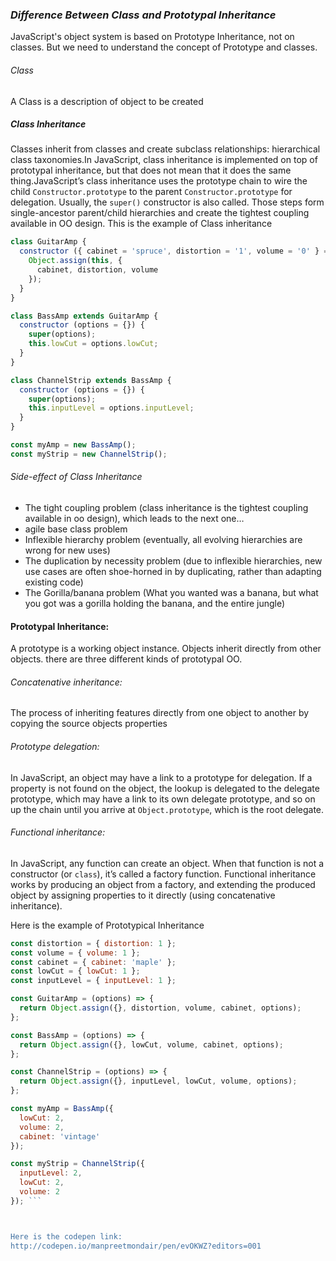 ### *Difference Between Class and Prototypal Inheritance*
JavaScript's object system is based on Prototype Inheritance, not on classes. But we need to understand the concept of Prototype and classes.
###### Class
A Class is a description of object to be created
##### Class Inheritance
Classes inherit from classes and create subclass relationships: hierarchical class taxonomies.In JavaScript, class inheritance is implemented on top of prototypal inheritance, but that does not mean that it does the same thing.JavaScript’s class inheritance uses the prototype chain to wire the child `Constructor.prototype` to the parent `Constructor.prototype` for delegation. Usually, the `super()` constructor is also called. Those steps form single-ancestor parent/child hierarchies and create the tightest coupling available in OO design.
This is the example of Class inheritance
``` JavaScript
class GuitarAmp {
  constructor ({ cabinet = 'spruce', distortion = '1', volume = '0' } = {}) {
    Object.assign(this, {
      cabinet, distortion, volume
    });
  }
}

class BassAmp extends GuitarAmp {
  constructor (options = {}) {
    super(options);
    this.lowCut = options.lowCut;
  }
}

class ChannelStrip extends BassAmp {
  constructor (options = {}) {
    super(options);
    this.inputLevel = options.inputLevel;
  }
}

const myAmp = new BassAmp();
const myStrip = new ChannelStrip();
```
###### Side-effect of Class Inheritance
* The tight coupling problem (class inheritance is the tightest coupling available in oo design), which leads to the next one…
* agile base class problem
* Inflexible hierarchy problem (eventually, all evolving hierarchies are wrong for new uses)
* The duplication by necessity problem (due to inflexible hierarchies, new use cases are often shoe-horned in by duplicating, rather than adapting existing code)
* The Gorilla/banana problem (What you wanted was a banana, but what you got was a gorilla holding the banana, and the entire jungle)

####  Prototypal Inheritance: 
A prototype is a working object instance. Objects inherit directly from other objects.
 there are three different kinds of prototypal OO. 

###### Concatenative inheritance: 
The process of inheriting features directly from one object to another by copying the source objects properties

###### Prototype delegation: 
In JavaScript, an object may have a link to a prototype for delegation. If a property is not found on the object, the lookup is delegated to the delegate prototype, which may have a link to its own delegate prototype, and so on up the chain until you arrive at `Object.prototype`, which is the root delegate.

###### Functional inheritance: 
In JavaScript, any function can create an object. When that function is not a constructor (or `class`), it’s called a factory function. Functional inheritance works by producing an object from a factory, and extending the produced object by assigning properties to it directly (using concatenative inheritance).

Here is the example of Prototypical Inheritance
``` JavaScript
const distortion = { distortion: 1 };
const volume = { volume: 1 };
const cabinet = { cabinet: 'maple' };
const lowCut = { lowCut: 1 };
const inputLevel = { inputLevel: 1 };

const GuitarAmp = (options) => {
  return Object.assign({}, distortion, volume, cabinet, options);
};

const BassAmp = (options) => {
  return Object.assign({}, lowCut, volume, cabinet, options);
};

const ChannelStrip = (options) => {
  return Object.assign({}, inputLevel, lowCut, volume, options);
};

const myAmp = BassAmp({
  lowCut: 2,
  volume: 2,
  cabinet: 'vintage'
});

const myStrip = ChannelStrip({
  inputLevel: 2,
  lowCut: 2,
  volume: 2
}); ```



Here is the codepen link:
http://codepen.io/manpreetmondair/pen/evOKWZ?editors=001
